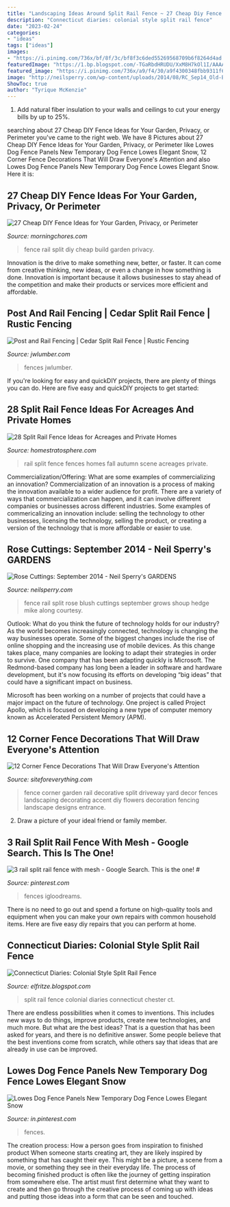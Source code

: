 ```yaml
---
title: "Landscaping Ideas Around Split Rail Fence ~ 27 Cheap Diy Fence Ideas For Your Garden, Privacy, Or Perimeter"
description: "Connecticut diaries: colonial style split rail fence"
date: "2023-02-24"
categories:
- "ideas"
tags: ["ideas"]
images:
- "https://i.pinimg.com/736x/bf/8f/3c/bf8f3c6ded55269568709b6f8264d4ad.jpg"
featuredImage: "https://1.bp.blogspot.com/-TGaRbdHRUDU/XxM8H7kOl1I/AAAAAAAANmk/VDOj_rs6tncTApxVC-NO10Q2ajMpRAMOwCLcBGAsYHQ/s2048/Split%2BRail%2BFence.jpg"
featured_image: "https://i.pinimg.com/736x/a9/f4/30/a9f4300348fbb9311f642fc5289c13c0.jpg"
image: "http://neilsperry.com/wp-content/uploads/2014/08/RC_Sep14_Old-Blush-split-rail-fence.jpg"
ShowToc: true
author: "Tyrique McKenzie"
---
```



1. Add natural fiber insulation to your walls and ceilings to cut your energy bills by up to 25%.

	

		
searching about 27 Cheap DIY Fence Ideas for Your Garden, Privacy, or Perimeter you've came to the right web. We have 8 Pictures about 27 Cheap DIY Fence Ideas for Your Garden, Privacy, or Perimeter like Lowes Dog Fence Panels New Temporary Dog Fence Lowes Elegant Snow, 12 Corner Fence Decorations That Will Draw Everyone&#039;s Attention and also Lowes Dog Fence Panels New Temporary Dog Fence Lowes Elegant Snow. Here it is:
		
    
## 27 Cheap DIY Fence Ideas For Your Garden, Privacy, Or Perimeter

<img loading=lazy src="https://cdn.morningchores.com/wp-content/uploads/2016/12/Split-rail-fence-DIY.jpg" onerror="this.onerror=null;this.src='https://tse4.mm.bing.net/th?id=OIP.26d1oU5yYOCYt_NV_rL4-AAAAA&amp;pid=15.1';" alt="27 Cheap DIY Fence Ideas for Your Garden, Privacy, or Perimeter">

_Source: morningchores.com_

>fence rail split diy cheap build garden privacy. 

	

Innovation is the drive to make something new, better, or faster. It can come from creative thinking, new ideas, or even a change in how something is done. Innovation is important because it allows businesses to stay ahead of the competition and make their products or services more efficient and affordable.

    
## Post And Rail Fencing | Cedar Split Rail Fence | Rustic Fencing

<img loading=lazy src="https://www.jwlumber.com/wp-content/uploads/2015/07/cedar-split-rail-fence.jpg" onerror="this.onerror=null;this.src='https://tse2.mm.bing.net/th?id=OIP.3Lrw_y_Z0gbm-WjLqhS0awHaE-&amp;pid=15.1';" alt="Post and Rail Fencing | Cedar Split Rail Fence | Rustic Fencing">

_Source: jwlumber.com_

>fences jwlumber. 

	

If you're looking for easy and quickDIY projects, there are plenty of things you can do. Here are five easy and quickDIY projects to get started: 

    
## 28 Split Rail Fence Ideas For Acreages And Private Homes

<img loading=lazy src="https://s3.amazonaws.com/homestratosphere/wp-content/uploads/2015/11/23154049/5-split-rail-fence.jpg" onerror="this.onerror=null;this.src='https://tse1.mm.bing.net/th?id=OIP.vUPUarchwrOSe8Hx_Dyq1wHaE7&amp;pid=15.1';" alt="28 Split Rail Fence Ideas for Acreages and Private Homes">

_Source: homestratosphere.com_

>rail split fence fences homes fall autumn scene acreages private. 

	

Commercialization/Offering: What are some examples of commercializing an innovation?
Commercialization of an innovation is a process of making the innovation available to a wider audience for profit. There are a variety of ways that commercialization can happen, and it can involve different companies or businesses across different industries. Some examples of commericalizing an innovation include: selling the technology to other businesses, licensing the technology, selling the product, or creating a version of the technology that is more affordable or easier to use.

    
## Rose Cuttings: September 2014 - Neil Sperry&#039;s GARDENS

<img loading=lazy src="http://neilsperry.com/wp-content/uploads/2014/08/RC_Sep14_Old-Blush-split-rail-fence.jpg" onerror="this.onerror=null;this.src='https://tse4.mm.bing.net/th?id=OIP.bck9l5R_2Um_1lTed243igHaE8&amp;pid=15.1';" alt="Rose Cuttings: September 2014 - Neil Sperry&#039;s GARDENS">

_Source: neilsperry.com_

>fence rail split rose blush cuttings september grows shoup hedge mike along courtesy. 

	

Outlook: What do you think the future of technology holds for our industry?
As the world becomes increasingly connected, technology is changing the way businesses operate. Some of the biggest changes include the rise of online shopping and the increasing use of mobile devices. As this change takes place, many companies are looking to adapt their strategies in order to survive. 
One company that has been adapting quickly is Microsoft. The Redmond-based company has long been a leader in software and hardware development, but it's now focusing its efforts on developing “big ideas” that could have a significant impact on business. 

Microsoft has been working on a number of projects that could have a major impact on the future of technology. One project is called Project Apollo, which is focused on developing a new type of computer memory known as Accelerated Persistent Memory (APM).

    
## 12 Corner Fence Decorations That Will Draw Everyone&#039;s Attention

<img loading=lazy src="http://siteforeverything.com/wp-content/uploads/2017/05/Corner-Fences-Garden-Decor-04.jpg" onerror="this.onerror=null;this.src='https://tse2.mm.bing.net/th?id=OIP.CBUd_CFbrdd3zzirtUgSgwHaFn&amp;pid=15.1';" alt="12 Corner Fence Decorations That Will Draw Everyone&#039;s Attention">

_Source: siteforeverything.com_

>fence corner garden rail decorative split driveway yard decor fences landscaping decorating accent diy flowers decoration fencing landscape designs entrance. 

	

2. Draw a picture of your ideal friend or family member.

    
## 3 Rail Split Rail Fence With Mesh - Google Search. This Is The One! #

<img loading=lazy src="https://i.pinimg.com/736x/bf/8f/3c/bf8f3c6ded55269568709b6f8264d4ad.jpg" onerror="this.onerror=null;this.src='https://tse1.mm.bing.net/th?id=OIP.qDtB7nc1ylDNSmA_f83v4gHaFj&amp;pid=15.1';" alt="3 rail split rail fence with mesh - Google Search. This is the one! #">

_Source: pinterest.com_

>fences igloodreams. 

	

There is no need to go out and spend a fortune on high-quality tools and equipment when you can make your own repairs with common household items. Here are five easy diy repairs that you can perform at home.

    
## Connecticut Diaries: Colonial Style Split Rail Fence

<img loading=lazy src="https://1.bp.blogspot.com/-TGaRbdHRUDU/XxM8H7kOl1I/AAAAAAAANmk/VDOj_rs6tncTApxVC-NO10Q2ajMpRAMOwCLcBGAsYHQ/s2048/Split%2BRail%2BFence.jpg" onerror="this.onerror=null;this.src='https://tse3.mm.bing.net/th?id=OIP.OFcYirBSQaZIFXGoqz9LIQHaE6&amp;pid=15.1';" alt="Connecticut Diaries: Colonial Style Split Rail Fence">

_Source: elfritze.blogspot.com_

>split rail fence colonial diaries connecticut chester ct. 

	

There are endless possibilities when it comes to inventions. This includes new ways to do things, improve products, create new technologies, and much more. But what are the best ideas? That is a question that has been asked for years, and there is no definitive answer. Some people believe that the best inventions come from scratch, while others say that ideas that are already in use can be improved.

    
## Lowes Dog Fence Panels New Temporary Dog Fence Lowes Elegant Snow

<img loading=lazy src="https://i.pinimg.com/736x/a9/f4/30/a9f4300348fbb9311f642fc5289c13c0.jpg" onerror="this.onerror=null;this.src='https://tse3.mm.bing.net/th?id=OIP.r9NJni8jUZHLCkyL4pNOVAHaHa&amp;pid=15.1';" alt="Lowes Dog Fence Panels New Temporary Dog Fence Lowes Elegant Snow">

_Source: in.pinterest.com_

>fences. 

	

The creation process: How a person goes from inspiration to finished product
When someone starts creating art, they are likely inspired by something that has caught their eye. This might be a picture, a scene from a movie, or something they see in their everyday life. The process of becoming finished product is often like the journey of getting inspiration from somewhere else. The artist must first determine what they want to create and then go through the creative process of coming up with ideas and putting those ideas into a form that can be seen and touched.

